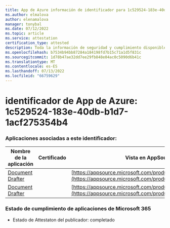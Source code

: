 ```yaml
---
title: App de Azure información de identificador para 1c529524-183e-40db-b1d7-1acf275354b4
ms.author: elmalova
author: elenamalova
manager: tonybal
ms.date: 07/12/2022
ms.topic: article
ms.service: attestation
certification_type: attested
description: Toda la información de seguridad y cumplimiento disponible para 1c529524-183e-40db-b1d7-1acf275354b4.
ms.openlocfilehash: b7534b94bb87284a184198fd7b15c71a1d5f831c
ms.sourcegitcommit: 1d78b47ae32dd7ee29fb848e04ac0c5090d6b41c
ms.translationtype: MT
ms.contentlocale: es-ES
ms.lasthandoff: 07/13/2022
ms.locfileid: "66759629"
---
```

# <a name="azure-app-id-1c529524-183e-40db-b1d7-1acf275354b4"></a>identificador de App de Azure: 1c529524-183e-40db-b1d7-1acf275354b4


### <a name="apps-associated-with-this-id"></a>Aplicaciones asociadas a este identificador:
| **Nombre de la aplicación** | **Certificado** | **Vista en AppSource** |
|--------------|---------------|-----------------------|
| [Document Drafter](../forward/WA200003634.md) |  | [https://appsource.microsoft.com/product/office/WA200003634](https://appsource.microsoft.com/product/office/WA200003634) |
| [Document Drafter](../forward/WA200004059.md) |  | [https://appsource.microsoft.com/product/office/WA200004059](https://appsource.microsoft.com/product/office/WA200004059) |

### <a name="microsoft-365-app-compliance-status"></a>Estado de cumplimiento de aplicaciones de Microsoft 365
- Estado de Attestaton del publicador: completado

